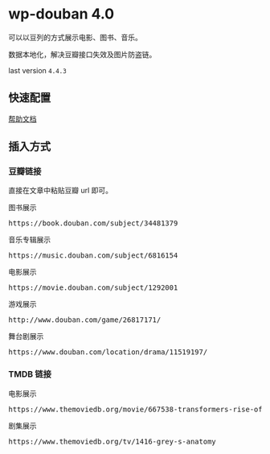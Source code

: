 # wp-douban 4.0

可以以豆列的方式展示电影、图书、音乐。

数据本地化，解决豆瓣接口失效及图片防盗链。

last version `4.4.3`

## 快速配置

[帮助文档](https://fatesinger.com/101050)

## 插入方式

### 豆瓣链接

直接在文章中粘贴豆瓣 url 即可。

图书展示

<pre data-type="shortcode">https://book.douban.com/subject/34481379</pre>

音乐专辑展示

<pre data-type="shortcode">https://music.douban.com/subject/6816154</pre>

电影展示

<pre data-type="shortcode">https://movie.douban.com/subject/1292001</pre>

游戏展示

<pre data-type="shortcode">http://www.douban.com/game/26817171/</pre>

舞台剧展示

<pre data-type="shortcode">https://www.douban.com/location/drama/11519197/</pre>

### TMDB 链接

电影展示

<pre data-type="shortcode">https://www.themoviedb.org/movie/667538-transformers-rise-of-the-beasts</pre>

剧集展示

<pre data-type="shortcode">https://www.themoviedb.org/tv/1416-grey-s-anatomy</pre>
